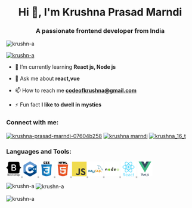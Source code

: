 <h1 align="center">Hi 👋, I'm Krushna Prasad Marndi</h1>
<h3 align="center">A passionate frontend developer from India</h3>

<p align="left"> <img src="https://komarev.com/ghpvc/?username=krushn-a&label=Profile%20views&color=0e75b6&style=flat" alt="krushn-a" /> </p>

<p align="left"> <a href="https://github.com/ryo-ma/github-profile-trophy"><img src="https://github-profile-trophy.vercel.app/?username=krushn-a" alt="krushn-a" /></a> </p>

- 🌱 I’m currently learning **React js, Node js**

- 💬 Ask me about **react,vue**

- 📫 How to reach me **codeofkrushna@gmail.com**

- ⚡ Fun fact **I like to dwell in mystics**

<h3 align="left">Connect with me:</h3>
<p align="left">
<a href="https://linkedin.com/in/krushna-prasad-marndi-07604b258" target="blank"><img align="center" src="https://raw.githubusercontent.com/rahuldkjain/github-profile-readme-generator/master/src/images/icons/Social/linked-in-alt.svg" alt="krushna-prasad-marndi-07604b258" height="30" width="40" /></a>
<a href="https://fb.com/krushna marndi" target="blank"><img align="center" src="https://raw.githubusercontent.com/rahuldkjain/github-profile-readme-generator/master/src/images/icons/Social/facebook.svg" alt="krushna marndi" height="30" width="40" /></a>
<a href="https://instagram.com/krushna_16_t" target="blank"><img align="center" src="https://raw.githubusercontent.com/rahuldkjain/github-profile-readme-generator/master/src/images/icons/Social/instagram.svg" alt="krushna_16_t" height="30" width="40" /></a>
</p>

<h3 align="left">Languages and Tools:</h3>
<p align="left"> <a href="https://getbootstrap.com" target="_blank" rel="noreferrer"> <img src="https://raw.githubusercontent.com/devicons/devicon/master/icons/bootstrap/bootstrap-plain-wordmark.svg" alt="bootstrap" width="40" height="40"/> </a> <a href="https://www.w3schools.com/cpp/" target="_blank" rel="noreferrer"> <img src="https://raw.githubusercontent.com/devicons/devicon/master/icons/cplusplus/cplusplus-original.svg" alt="cplusplus" width="40" height="40"/> </a> <a href="https://www.w3schools.com/css/" target="_blank" rel="noreferrer"> <img src="https://raw.githubusercontent.com/devicons/devicon/master/icons/css3/css3-original-wordmark.svg" alt="css3" width="40" height="40"/> </a> <a href="https://www.w3.org/html/" target="_blank" rel="noreferrer"> <img src="https://raw.githubusercontent.com/devicons/devicon/master/icons/html5/html5-original-wordmark.svg" alt="html5" width="40" height="40"/> </a> <a href="https://developer.mozilla.org/en-US/docs/Web/JavaScript" target="_blank" rel="noreferrer"> <img src="https://raw.githubusercontent.com/devicons/devicon/master/icons/javascript/javascript-original.svg" alt="javascript" width="40" height="40"/> </a> <a href="https://www.mysql.com/" target="_blank" rel="noreferrer"> <img src="https://raw.githubusercontent.com/devicons/devicon/master/icons/mysql/mysql-original-wordmark.svg" alt="mysql" width="40" height="40"/> </a> <a href="https://nodejs.org" target="_blank" rel="noreferrer"> <img src="https://raw.githubusercontent.com/devicons/devicon/master/icons/nodejs/nodejs-original-wordmark.svg" alt="nodejs" width="40" height="40"/> </a> <a href="https://reactjs.org/" target="_blank" rel="noreferrer"> <img src="https://raw.githubusercontent.com/devicons/devicon/master/icons/react/react-original-wordmark.svg" alt="react" width="40" height="40"/> </a> <a href="https://vuejs.org/" target="_blank" rel="noreferrer"> <img src="https://raw.githubusercontent.com/devicons/devicon/master/icons/vuejs/vuejs-original-wordmark.svg" alt="vuejs" width="40" height="40"/> </a> </p>

<p><img align="left" src="https://github-readme-stats.vercel.app/api/top-langs?username=krushn-a&show_icons=true&locale=en&layout=compact" alt="krushn-a" /></p>

<p>&nbsp;<img align="center" src="https://github-readme-stats.vercel.app/api?username=krushn-a&show_icons=true&locale=en" alt="krushn-a" /></p>

<p><img align="center" src="https://github-readme-streak-stats.herokuapp.com/?user=krushn-a&" alt="krushn-a" /></p>
